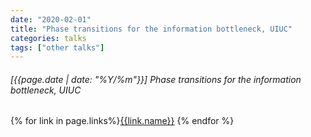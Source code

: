 ```yaml
---
date: "2020-02-01"
title: "Phase transitions for the information bottleneck, UIUC"
categories: talks
tags: ["other talks"]
---
```


###### [{{page.date | date: "%Y/%m"}}] Phase transitions for the information bottleneck, UIUC

{% for link in page.links%}<span class="badge bg-info"><a href="{{link.url}}">{{link.name}}</a></span> {% endfor %}
